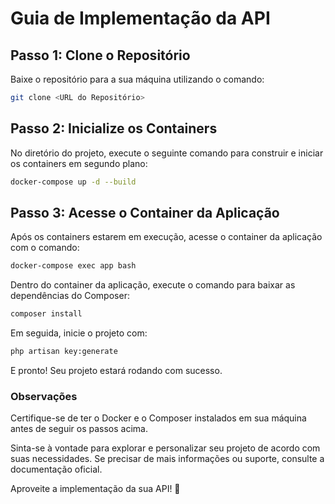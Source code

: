 # Guia de Implementação da API

## Passo 1: Clone o Repositório
Baixe o repositório para a sua máquina utilizando o comando:
```bash
git clone <URL do Repositório>
```

## Passo 2: Inicialize os Containers
No diretório do projeto, execute o seguinte comando para construir e iniciar os containers em segundo plano:
```bash
docker-compose up -d --build
```

## Passo 3: Acesse o Container da Aplicação
Após os containers estarem em execução, acesse o container da aplicação com o comando:
```bash
docker-compose exec app bash
```

Dentro do container da aplicação, execute o comando para baixar as dependências do Composer:
```bash
composer install
```

Em seguida, inicie o projeto com:
```bash
php artisan key:generate
```

E pronto! Seu projeto estará rodando com sucesso.

### Observações
Certifique-se de ter o Docker e o Composer instalados em sua máquina antes de seguir os passos acima.

Sinta-se à vontade para explorar e personalizar seu projeto de acordo com suas necessidades. Se precisar de mais informações ou suporte, consulte a documentação oficial.

Aproveite a implementação da sua API! 🚀

